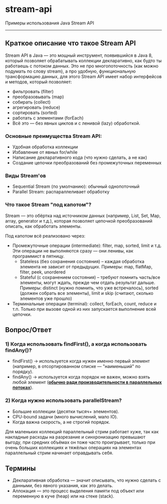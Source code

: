 # stream-api
Примеры использования Java Stream API

___

## Краткое описание что такое Stream API
Stream API в Java — это мощный инструмент, появившийся в Java 8, который позволяет обрабатывать коллекции декларативно,
как будто ты работаешь с потоком данных. Это не про многопоточность (как можно подумать по слову stream), а про удобную,
функциональную трансформацию данных, для этого Stream API имеет набор интерфейсов и методов, который позволяет:
 - фильтровать (filter)
 - преобразовывать (map)
 - собирать (collect)
 - агрегировать (reduce)
 - сортировать (sorted)
 - работать с элементами (forEach)
 - Всё это — без явных циклов и с ленивой (lazy) обработкой.

### Основные преимущества Stream API:
 - Удобная обработка коллекции
 - Избавление от явных for/while
 - Написание декларативного кода (что нужно сделать, а не как)
 - Создание цепочки преобразований без промежуточных переменных

### Виды Stream'ов
 - Sequential Stream (по умолчанию): обычный однопоточный
 - Parallel Stream: распараллеливает обработку

### Что такое Stream "под капотом"?
Stream — это обёртка над источником данных (например, List, Set, Map, array, generator и т.д.), которая позволяет
цепочкой преобразований описать, как обработать элементы.

Под капотом всё реализовано через:
 - Промежуточные операции (intermediate): filter, map, sorted, limit и т.д. Эти операции не выполняются сразу — они ленивы, как программист в пятницу.
     - Stateless (без сохранения состояния) – каждая обработка элемента не зависит от предыдущих. Примеры: map, flatMap, filter, peek, unordered
     - Stateful (с сохранением состояния) – требуют помнить часть/все элементы, могут ждать, прежде чем отдать результат дальше. Примеры: distinct (нужно помнить, что уже встречалось), sorted (должен собрать все элементы), limit и skip (считают, сколько элементов уже прошло)
 - Терминальные операции (terminal): collect, forEach, count, reduce и т.п. Только при вызове одной из них запускается выполнение всей цепочки.

## Вопрос/Ответ

### 1) Когда использовать findFirst(), а когда использовать findAny()?
 - findFirst() → используется когда нужен именно первый элемент (например, в отсортированном списке — "наименьший" по порядку).
 - findAny() → используется когда порядок не важен, можно взять любой элемент (<b><u>обычно ради производительности в параллельных потоках</u></b>).

### 2) Когда нужно использовать parallelStream?
 - Большие коллекции (десятки тысяч+ элементов).
 - CPU-bound задачи (много вычислений, мало IO).
 - Когда важна скорость, а не строгий порядок.

Для маленьких коллекций параллельный стрим работает хуже, так как накладные расходы на разрезание и синхронизацию
превышают выгоду, при средних объёмах он тоже часто проигрывает, только при очень больших коллекциях и тяжёлых операциях
на элементах параллельный стрим начинает оправдывать себя.

## Термины
 - Декларативная обработка — значит описывать, что нужно сделать с данными, без явного указания, как это делать.
 - Аллокация — это процесс выделения памяти под объект или переменную в куче (heap) или на стеке (stack).
